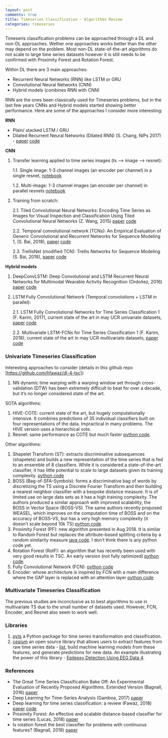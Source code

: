 ```yaml
---
layout: post
comments: true
title: Timeseries Classification - Algorithms Review
categories: timeseries
---
```


Timeseris classification problems can be approached through a DL and non-DL approaches. Wether one approaches works better than the other may depend on the problem. Most non-DL state-of-the-art algorithms do not scale to large time series datasets however it is still needs to be confirmed with Proximity Forest and Rotation Forest.

Within DL there are 3 main approaches:

- Recurrent Neural Networks (RNN) like LSTM or GRU
- Convolutional Neural Networks (CNN)
- Hybrid models (combines RNN with CNN)

RNN are the ones been classically used for Timeseries problems, but in the last few years CNNs and Hybrid models started showing better performance. Here are some of the approaches I consider more interesting:

**RNN**
- Plain/ stacked LSTM / GRU
- Dilated Recurrent Neural Networks (Dilated RNN) (S. Chang, NIPs 2017) - [paper](https://arxiv.org/abs/1710.02224) [code](https://github.com/code-terminator/DilatedRNN)

**CNN**
1. Transfer learning applied to time series images (ts —> image —> resnet):

    1.1. Single image: 1-3 channel images (an encoder per channel) in a single resnet, [notebook](https://github.com/dzlab/deepprojects/blob/master/timeseries/Timeseries_Earthquakes.ipynb)

    1.2. Multi-image: 1-3 channel images (an encoder per channel) in parallel resnets [notebook]()

2. Training from scratch:

    2.1. Tiled Convolutional Neural Networks: Encoding Time Series as Images for Visual Inspection and Classification Using Tiled Convolutional Neural Networks (Z. Wang, 2015) [paper](https://aaai.org/ocs/index.php/WS/AAAIW15/paper/viewFile/10179/10251) [code](https://github.com/cauchyturing/Imaging-time-series-to-improve-classification-and-imputation)

    2.2. Temporal convolutional network (TCNs): An Empirical Evaluation of Generic Convolutional and Recurrent Networks for Sequence Modeling 1, (S. Bai, 2018), [paper](https://arxiv.org/abs/1803.01271) [code](https://github.com/locuslab/TCN)

    2.3. TrellisNet (modified TCN): Trellis Networks for Sequence Modeling (S. Bai, 2018), [paper](https://arxiv.org/abs/1810.06682) [code](https://github.com/locuslab/trellisnet)

**Hybrid models**

1. DeepConvLSTM: Deep Convolutional and LSTM Recurrent Neural Networks for Multimodal Wearable Activity Recognition (Ordoñez, 2016) [paper](https://www.mdpi.com/1424-8220/16/1/115/pdf) [code](https://scrutinizer-ci.com/g/NLeSC/mcfly/inspections/b8ffce89-d59a-4d05-a6c2-3bc6831ba9c1/code-structure/py-function/generate_DeepConvLSTM_model?expandCoverage=1)

2. LSTM Fully Convolutional Network (Temporal convolutions + LSTM in parallel):

    2.1. LSTM Fully Convolutional Networks for Time Series Classification 1 (F. Karim, 2017), current state of the art in may UCR univariate datasets, [paper](https://arxiv.org/abs/1709.05206) [code](https://github.com/houshd/LSTM-FCN)

    2.2. Multivariate LSTM-FCNs for Time Series Classification 1 (F. Karim, 2018), current state of the art in may UCR multivariate datasets, [paper](https://arxiv.org/abs/1801.04503) [code](https://github.com/titu1994/MLSTM-FCN)

### Univariate Timeseries Classification

Interesting approaches to consider (details in this github repo [https://github.com/hfawaz/dl-4-tsc])

1. NN dynamic time warping with a warping window set through cross-validation (DTW) has been extremely difficult to beat for over a decade, but it’s no longer considered state of the art.

SOTA  algorithms:

1. HIVE-COTE: current state of the art, but hugely computationally intensive. It combines predictions of 35 individual classifiers built on four representations of the data. Impractical in many problems. The HIVE version uses a hierarchical vote.
2. Resnet: same performance as COTE but much faster [python code](https://github.com/hfawaz/dl-4-tsc).

Other algorithms:
1. Shapelet Transform (ST): extracts discriminative subsequences (shapelets) and builds a new representation of the time series that is fed to an ensemble of 8 classifiers. While it is considered a state-of-the-art classifier, it has little potential to scale to large datasets given its training complexity. [python code](https://tslearn.readthedocs.io/en/latest/index.html)
2. BOSS (Bag-of-SFA-Symbols): forms a discriminative bag of words by discretizing the TS using a Discrete Fourier Transform and then building a nearest neighbor classifier with a bespoke distance measure. It is of limited use on large data sets as it has a high training complexity. The authors produced a similar approach with improved scalability, the BOSS in Vector Space (BOSS-VS). The same authors recently proposed WEASEL, which improves on the computation time of BOSS and on the accuracy of BOSS-VS, but has a very high memory complexity (it doesn’t scale beyond 10k TS) [python code](https://pyts.readthedocs.io/en/latest/index.html)
3. Proximity Forest (PF): new algorithm presented in Aug 2018. It is similar to Random Forest but replaces the attribute-based splitting criteria by a random similarity measure [java code](https://github.com/fpetitjean/ProximityForest). I don’t think there is any python code yet.
4. Rotation Forest (RotF): an algorithm that has recently been used with very good results in TSC. An early version (not fully optimized) [python code](http://www.timeseriesclassification.com/RotationForest/RotationForestClassifier_py.py).
5. Fully Convolutional Network (FCN): [python code](https://github.com/hfawaz/dl-4-tsc)
6. Encoder: whose architecture is inspired by FCN with a main difference where the GAP layer is replaced with an attention layer [python code](https://github.com/hfawaz/dl-4-tsc)

### Multivariate Timeseries Classification
The previous studies are inconclusive as to best algorithms to use in multivariate TS due to the small number of datasets used. However, FCN, Encoder, and Resnet also seem to work well.

### Libraries
1. [pyts](https://johannfaouzi.github.io/pyts/) a Python package for time series transformation and classification.
2. [cesium](https://github.com/cesium-ml/cesium) an open source library that allows users to extract features from raw time series data - [list](http://cesium-ml.org/docs/feature_table.html), build machine learning models from these features, and generate predictions for new data.
An example illustrating the power of this library - [Epilepsy Detection Using EEG Data 4](http://cesium-ml.org/docs/auto_examples/plot_EEG_Example.html#sphx-glr-auto-examples-plot-eeg-example-py).

### References
- The Great Time Series Classification Bake Off: An Experimental Evaluation of Recently Proposed Algorithms. Extended Version (Bagnall, 2016) [paper](https://arxiv.org/abs/1602.01711)
- Deep Learning for Time-Series Analysis (Gamboa, 2017) [paper](https://arxiv.org/abs/1701.01887)
- Deep learning for time series classification: a review (Fawaz, 2018) [paper](https://arxiv.org/abs/1809.04356) [code](https://github.com/hfawaz/dl-4-tsc)
- Proximity Forest: An effective and scalable distance-based classifier for time series (Lucas, 2018) [paper](https://arxiv.org/abs/1808.10594)
- Is rotation forest the best classifier for problems with continuous features? (Bagnall, 2018) [paper](https://arxiv.org/abs/1809.06705)